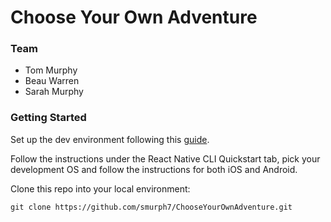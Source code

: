 # Choose Your Own Adventure

### Team

- Tom Murphy
- Beau Warren
- Sarah Murphy

### Getting Started

Set up the dev environment following this [guide](https://reactnative.dev/docs/environment-setup).

Follow the instructions under the React Native CLI Quickstart tab, pick your development OS and follow the instructions for both iOS and Android.

Clone this repo into your local environment:

```
git clone https://github.com/smurph7/ChooseYourOwnAdventure.git
```
